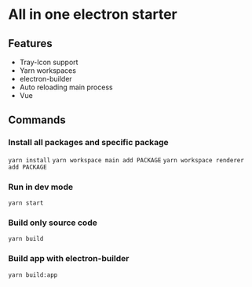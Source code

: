 # All in one electron starter

## Features

* Tray-Icon support
* Yarn workspaces
* electron-builder
* Auto reloading main process
* Vue


## Commands

### Install all packages and specific package

`yarn install`
`yarn workspace main add PACKAGE`
`yarn workspace renderer add PACKAGE`


### Run in dev mode

`yarn start`

### Build only source code

`yarn build`

### Build app with electron-builder

`yarn build:app`